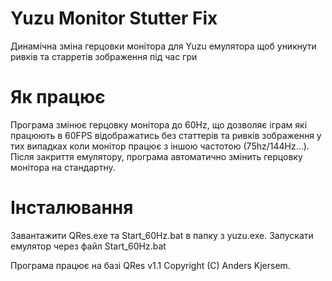 # Yuzu Monitor Stutter Fix
Динамічна зміна герцовки монітора для Yuzu емулятора щоб уникнути ривків та старретів зображення під час гри

# Як працює
Програма змінює герцовку монітора до 60Hz, що дозволяє іграм які працюють в 60FPS відображатись без статтерів та ривків зображення у тих випадках коли монітор працює з іншою частотою (75hz/144Hz...).
Після закриття емулятору, програма автоматично змінить герцовку монітора на стандартну.

# Інсталювання
Завантажити QRes.exe та Start_60Hz.bat в папку з yuzu.exe. 
Запускати емулятор через файл Start_60Hz.bat

Програма працює на базі QRes v1.1
Copyright (C) Anders Kjersem.
